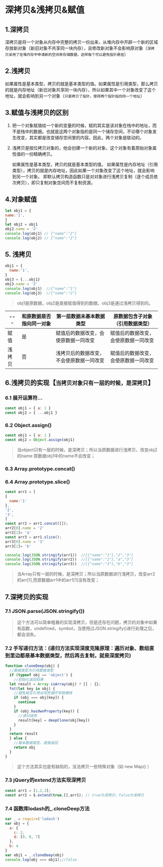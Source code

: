 # 深拷贝&浅拷贝&赋值

## 1.深拷贝

深拷贝是将一个对象从内存中完整的拷贝一份出来，从堆内存中开辟一个新的区域存放新对象（新旧对象不共享同一块内存），且修改新对象不会影响原对象（`深拷贝采用了在堆内存中申请新的空间来存储数据，这样每个可以避免指针悬挂`）

## 2.浅拷贝

如果属性是基本类型，拷贝的就是基本类型的值。如果属性是引用类型，那么拷贝的就是内存地址（新旧对象共享同一块内存），所以如果其中一个对象改变了这个地址，就会影响到另一个对象（`只是拷贝了指针，使得两个指针指向同一个地址`）

## 3.赋值与浅拷贝的区别

1. 把一个对象赋值给一个新的变量的时候，赋的其实是该对象在栈中的地址，而不是栈中的数据。也就是这两个对象指的是同一个储存空间，不论哪个对象发生改变，其实都是改变储存空间里的内容。因此，两个对象是联动的。
2. 浅拷贝是按位拷贝对象的，他会创建一个新的对象，这个对象有着原始对象属性值的一份精确拷贝。

    如果属性是基本类型，拷贝的就是基本类型的值。
    如果属性是内存地址（引用类型），拷贝的就是内存地址，因此如果一个对象改变了这个地址，就会影响到另一个对象。
    即默认拷贝构造函数只是对对象进行浅拷贝复制（逐个成员依次拷贝），即只复制对象空间而不复制资源。

## 4.对象赋值
```js
let obj1 = {
name:'1',
}
let obj2 = obj1
obj2.name = '2'
console.log(obj1) // {"name":"2"}
console.log(obj2) // {"name":"2"}
```

## 5. 浅拷贝

```js
obj1 = {
  name:'1',
}
obj3 = {...obj1}
obj3.name = '2'
console.log(obj1)  //{"name":"1"}
console.log(obj3)  //{"name":"2"}
```

> obj1是原数据，obj2是直接赋值得到的数据，obj3是通过浅拷贝得到的。

| --- | 和原数据是否指向同一对象  | 第一层数据未基本数据类型 | 原数据包含子对象（引用数据类型） |
|  ----  | ----  | ----  | ----  |
| 赋值  | 是 | 赋值后的数据改变，会使原数据一同改变 | 赋值后的数据改变，会使原数据一同改变 |
| 浅拷贝	  | 否 | 浅拷贝后的数据改变，不会使原数据一同改变 | 赋值后的数据改变，会使原数据一同改变 |

## 6.浅拷贝的实现【`当拷贝对象只有一层的时候，是深拷贝`】

### 6.1 展开运算符...
```js
const obj1 = { a: 1 }
const obj2 = { ...obj1 }
```
### 6.2 Object.assign()

```js
const obj1 = { a: 1 }
const obj2 = Object.assign(obj1)
```

>当object只有一层的时候，是深拷贝；所以当原数据进行浅拷贝，改变obj2的name 原数据obj1中的name不会改变；

### 6.3 Array.prototype.concat()
### 6.4 Array.prototype.slice()

```js
const arr1 = [
{
  name:'1'
},
'2',
'3',
]
const arr2 = arr1.concat([]);
arr2[0].name = '2'
arr2[1]= 'a'
const arr3 = arr1.slice();
arr3[0].name = '3'
arr3[1]= 'b'

console.log(JSON.stringify(arr1))  //[{"name":"1"},"2","3"]
console.log(JSON.stringify(arr2))  //[{"name":"2"},"a","3"]
console.log(JSON.stringify(arr3))  //[{"name":"3"},"b","3"]
```

>当Array只有一层的时候，是深拷贝；所以当原数据进行浅拷贝，改变arr2的arr[1],而原数据arr1中的arr1[1]没有改变；


## 7.深拷贝的实现

### 7.1 JSON.parse(JSON.stringify())

>这个方法可以简单粗暴的实现深拷贝，但是还存在问题，拷贝的对象中如果有函数，undefined，symbol，当使用过JSON.stringify()进行处理之后，都会消失。

### 7.2 手写递归方法：(递归方法实现深度克隆原理：遍历对象、数组直到里边都是基本数据类型，然后再去复制，就是深度拷贝)

```js
function cloneDeep(obj) {
  //数据类型为引用数据类型
  if (typeof obj == 'object') {
    //初始化返回结果
  let result = Array.isArray(obj) ? [] : {};
  fot(let key in obj) {
    //避免相互引用出现死循环导致爆栈
    if (obj === obj[key]) {
      continue
    }
    if (obj.hasOwnProperty(key)) {
      //递归调用
      result[key] = deepClone(obj[key])
    }
  }
  return result
  } else {
    //基本数据类型，直接返回
    return obj
  }
}
```
>这个方法其实也是有缺陷的，没法拷贝一些特殊对象（如 new Map() ）

### 7.3 jQuery的extend方法实现深拷贝

```js
const arr1 = [1,2,3];
const arr2 = $.extend(true,[],arr1); // true为深拷贝，false为浅拷贝
```

### 7.4 函数库lodash的_.cloneDeep方法

```js
var _ = require('lodash')
var obj = {
  a: {
    c: 2,
    d: [9, 8, 7]
  },
  b: 4
}
var obj1 = _.cloneDeep(obj)
console.log(obj === obj1);//false
```